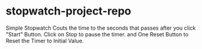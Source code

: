 # stopwatch-project-repo
 Simple Stopwatch Couts the time to the seconds that passes after you click "Start" Button. Click on Stop to pause the timer. and One Reset Button to Reset the Timer to Initial Value.
